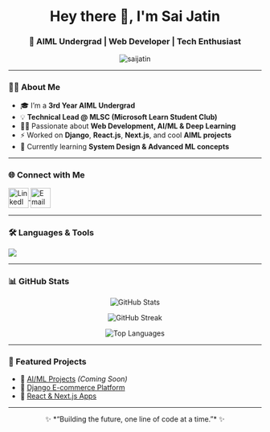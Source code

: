 <h1 align="center">Hey there 👋, I'm Sai Jatin</h1>
<h3 align="center">🚀 AIML Undergrad | Web Developer | Tech Enthusiast</h3>

<p align="center">
  <img src="https://komarev.com/ghpvc/?username=saijatin&label=Profile%20Views&color=0e75b6&style=flat" alt="saijatin" />
</p>

---

### 👨‍💻 About Me  
- 🎓 I’m a **3rd Year AIML Undergrad**  
- 💡 **Technical Lead @ MLSC (Microsoft Learn Student Club)**  
- 🧑‍💻 Passionate about **Web Development, AI/ML & Deep Learning**  
- ⚡ Worked on **Django**, **React.js**, **Next.js**, and cool **AIML projects**  
- 🌱 Currently learning **System Design & Advanced ML concepts**  

---

### 🌐 Connect with Me  
<p align="left">
<a href="https://linkedin.com/in/saijatinpakki" target="blank">
  <img align="center" src="https://skillicons.dev/icons?i=linkedin" alt="LinkedIn" height="40" />
</a>
<a href="mailto:saijatinpakki@gmail.com" target="blank">
  <img align="center" src="https://skillicons.dev/icons?i=gmail" alt="Email" height="40" />
</a>
</p>

---

### 🛠️ Languages & Tools  
<p align="left">
  <img src="https://skillicons.dev/icons?i=python,java,c,html,css,js,react,nextjs,nodejs,bootstrap,mongodb,mysql,django,tensorflow" />
</p>

---

### 📊 GitHub Stats  
<p align="center">
  <img src="https://github-readme-stats.vercel.app/api?username=saijatin&show_icons=true&theme=radical" alt="GitHub Stats" />
</p>

<p align="center">
  <img src="https://github-readme-streak-stats.herokuapp.com/?user=saijatin&theme=radical" alt="GitHub Streak" />
</p>

<p align="center">
  <img src="https://github-readme-stats.vercel.app/api/top-langs/?username=saijatin&layout=compact&theme=radical" alt="Top Languages" />
</p>

---

### 🚀 Featured Projects  
- 🔗 [AI/ML Projects](#) *(Coming Soon)*  
- 🔗 [Django E-commerce Platform](#)  
- 🔗 [React & Next.js Apps](#)  

---

<p align="center">
✨ *“Building the future, one line of code at a time.”* ✨
</p>
